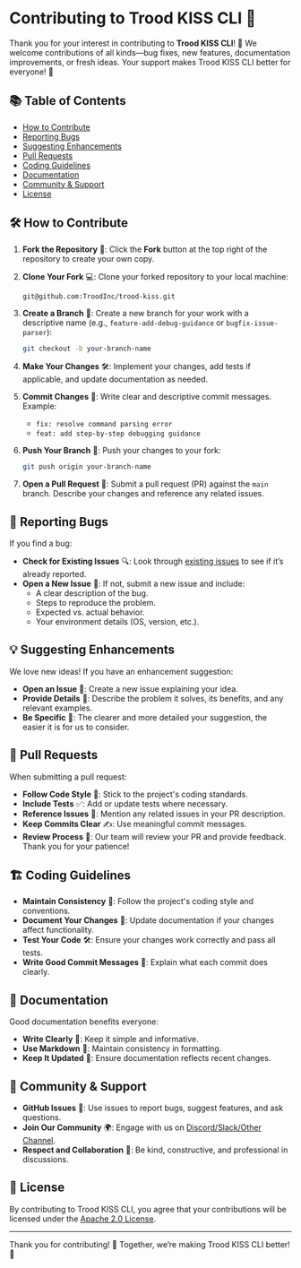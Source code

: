 
# Contributing to Trood KISS CLI 🚀

Thank you for your interest in contributing to **Trood KISS CLI**! 🎉 We welcome contributions of all kinds—bug fixes, new features, documentation improvements, or fresh ideas. Your support makes Trood KISS CLI better for everyone! 🙌

## 📚 Table of Contents
- [How to Contribute](#how-to-contribute)
- [Reporting Bugs](#reporting-bugs)
- [Suggesting Enhancements](#suggesting-enhancements)
- [Pull Requests](#pull-requests)
- [Coding Guidelines](#coding-guidelines)
- [Documentation](#documentation)
- [Community & Support](#community--support)
- [License](#license)

## 🛠️ How to Contribute

1. **Fork the Repository** 🍴: Click the **Fork** button at the top right of the repository to create your own copy.
2. **Clone Your Fork** 💻: Clone your forked repository to your local machine:

   ```bash
   git@github.com:TroodInc/trood-kiss.git
   ```

3. **Create a Branch** 🌱: Create a new branch for your work with a descriptive name (e.g., `feature-add-debug-guidance` or `bugfix-issue-parser`):

   ```bash
   git checkout -b your-branch-name
   ```

4. **Make Your Changes** 🛠️: Implement your changes, add tests if applicable, and update documentation as needed.
5. **Commit Changes** 📌: Write clear and descriptive commit messages. Example:

   - `fix: resolve command parsing error`
   - `feat: add step-by-step debugging guidance`

6. **Push Your Branch** 🚀: Push your changes to your fork:

   ```bash
   git push origin your-branch-name
   ```

7. **Open a Pull Request** 🔄: Submit a pull request (PR) against the `main` branch. Describe your changes and reference any related issues.

## 🐞 Reporting Bugs

If you find a bug:
- **Check for Existing Issues** 🔍: Look through [existing issues](https://github.com/TroodInc/trood-kiss/issues) to see if it’s already reported.
- **Open a New Issue** 📄: If not, submit a new issue and include:
  - A clear description of the bug.
  - Steps to reproduce the problem.
  - Expected vs. actual behavior.
  - Your environment details (OS, version, etc.).

## 💡 Suggesting Enhancements

We love new ideas! If you have an enhancement suggestion:
- **Open an Issue** 📝: Create a new issue explaining your idea.
- **Provide Details** 🎯: Describe the problem it solves, its benefits, and any relevant examples.
- **Be Specific** 📌: The clearer and more detailed your suggestion, the easier it is for us to consider.

## 🔄 Pull Requests

When submitting a pull request:
- **Follow Code Style** 🎨: Stick to the project's coding standards.
- **Include Tests** ✅: Add or update tests where necessary.
- **Reference Issues** 🔗: Mention any related issues in your PR description.
- **Keep Commits Clear** ✍️: Use meaningful commit messages.
- **Review Process** 👀: Our team will review your PR and provide feedback. Thank you for your patience!

## 🏗️ Coding Guidelines

- **Maintain Consistency** 📏: Follow the project's coding style and conventions.
- **Document Your Changes** 📖: Update documentation if your changes affect functionality.
- **Test Your Code** 🛠️: Ensure your changes work correctly and pass all tests.
- **Write Good Commit Messages** 📝: Explain what each commit does clearly.

## 📖 Documentation

Good documentation benefits everyone:
- **Write Clearly** 📝: Keep it simple and informative.
- **Use Markdown** 📑: Maintain consistency in formatting.
- **Keep It Updated** 🔄: Ensure documentation reflects recent changes.

## 🤝 Community & Support

- **GitHub Issues** 💬: Use issues to report bugs, suggest features, and ask questions.
- **Join Our Community** 🌍: Engage with us on [Discord/Slack/Other Channel](#).
- **Respect and Collaboration** 🤗: Be kind, constructive, and professional in discussions.

## 📜 License

By contributing to Trood KISS CLI, you agree that your contributions will be licensed under the [Apache 2.0 License](LICENSE).

---

Thank you for contributing! 🚀 Together, we’re making Trood KISS CLI better! 🎉
```
